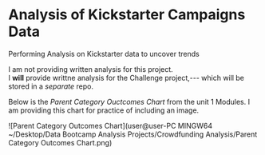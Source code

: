 # Analysis of Kickstarter Campaigns Data
Performing Analysis on Kickstarter data to uncover trends

I am not providing written analysis for this project.  
I **will** provide writtne analysis for the Challenge project,---
which will be stored in a *separate* repo.

Below is the *Parent Category Ouctcomes Chart* from the unit 1 Modules.
I am providing this chart for practice of including an image.

![Parent Category Outcomes Chart](user@user-PC MINGW64 ~/Desktop/Data Bootcamp Analysis Projects/Crowdfunding Analysis/Parent Category Outcomes Chart.png)


